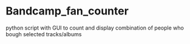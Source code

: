 # Bandcamp_fan_counter
 python script with GUI to count and display combination of people who bough selected tracks/albums

